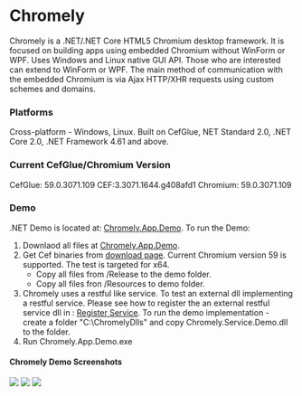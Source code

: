 # Chromely
Chromely is a .NET/.NET Core HTML5 Chromium desktop framework. It is focused on building apps using embedded Chromium without WinForm or WPF. Uses Windows and Linux native GUI API. Those who are interested can extend to WinForm or WPF. The main method of communication with the embedded Chromium is via Ajax HTTP/XHR requests using custom schemes and domains.

### Platforms
Cross-platform - Windows, Linux. Built on CefGlue, NET Standard 2.0, .NET Core 2.0, .NET Framework 4.61 and above.

### Current CefGlue/Chromium Version
CefGlue: 59.0.3071.109
CEF:3.3071.1644.g408afd1
Chromium: 59.0.3071.109

### Demo
.NET Demo is located at: [Chromely.App.Demo](https://github.com/mattkol/Chromely/tree/master/Demo).
To run the Demo:
1. Downlaod all files at [Chromely.App.Demo](https://github.com/mattkol/Chromely/tree/master/Demo).
2. Get Cef binaries from [download page](http://opensource.spotify.com/cefbuilds/index.html). Current Chromium version 59 is supported. The test is targeted for x64.  
    * Copy all files from /Release to the demo folder.
    * Copy all files fron /Resources to demo folder.
3. Chromely uses a restful like service. To test an external dll implementing a restful service. Please see how to register the an external restful service dll in :  [Register Service](https://github.com/mattkol/Chromely/blob/master/ChromelySolution/Chromely.App.Demo/Program.cs). To run the demo implementation - create a folder "C:\ChromelyDlls" and copy Chromely.Service.Demo.dll to the folder.
4. Run Chromely.App.Demo.exe

#### Chromely Demo Screenshots
![](https://github.com/mattkol/Chromely/blob/master/Screenshots/chromely_index.png)
![](https://github.com/mattkol/Chromely/blob/master/Screenshots/chromely_index_info.png)
![](https://github.com/mattkol/Chromely/blob/master/Screenshots/chromely_index_restful.png)
